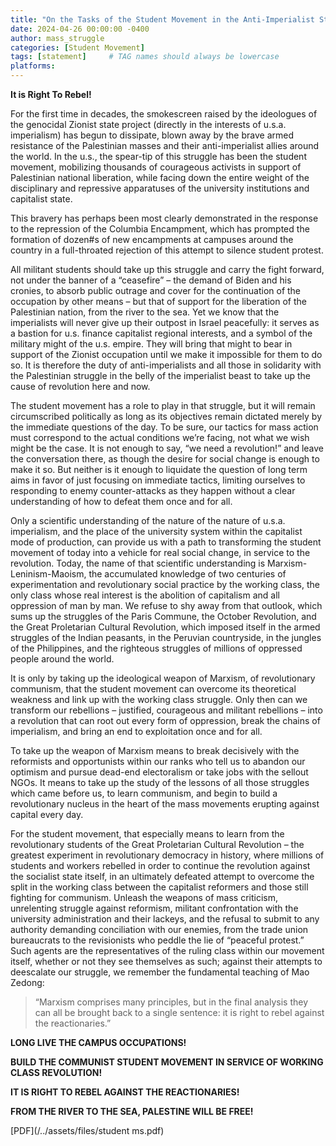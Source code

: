 ```yaml
---
title: "On the Tasks of the Student Movement in the Anti-Imperialist Struggle"
date: 2024-04-26 00:00:00 -0400
author: mass_struggle
categories: [Student Movement]
tags: [statement]     # TAG names should always be lowercase
platforms:
---
```


**It is Right To Rebel!**

For the first time in decades, the smokescreen raised by the ideologues of the genocidal Zionist state project (directly in the interests of u.s.a. imperialism) has begun to dissipate, blown away by the brave armed resistance of the Palestinian masses and their anti-imperialist allies around the world. In the u.s., the spear-tip of this struggle has been the student movement, mobilizing thousands of courageous activists in support of Palestinian national liberation, while facing down the entire weight of the disciplinary and repressive apparatuses of the university institutions and capitalist state.

This bravery has perhaps been most clearly demonstrated in the response to the repression of the Columbia Encampment, which has prompted the formation of dozen#s of new encampments at campuses around the country in a full-throated rejection of this attempt to silence student protest.

All militant students should take up this struggle and carry the fight forward, not under the banner of a “ceasefire” – the demand of Biden and his cronies, to absorb public outrage and cover for the continuation of the occupation by other means – but that of support for the liberation of the Palestinian nation, from the river to the sea. Yet we know that the imperialists will never give up their outpost in Israel peacefully: it serves as a bastion for u.s. finance capitalist regional interests, and a symbol of the military might of the u.s. empire. They will bring that might to bear in support of the Zionist occupation until we make it impossible for them to do so. It is therefore the duty of anti-imperialists and all those in solidarity with the Palestinian struggle in the belly of the imperialist beast to take up the cause of revolution here and now.

The student movement has a role to play in that struggle, but it will remain circumscribed politically as long as its objectives remain dictated merely by the immediate questions of the day. To be sure, our tactics for mass action must correspond to the actual conditions we’re facing, not what we wish might be the case. It is not enough to say, “we need a revolution!” and leave the conversation there, as though the desire for social change is enough to make it so. But neither is it enough to liquidate the question of long term aims in favor of just focusing on immediate tactics, limiting ourselves to responding to enemy counter-attacks as they happen without a clear understanding of how to defeat them once and for all.

Only a scientific understanding of the nature of the nature of u.s.a. imperialism, and the place of the university system within the capitalist mode of production, can provide us with a path to transforming the student movement of today into a vehicle for real social change, in service to the revolution. Today, the name of that scientific understanding is Marxism-Leninism-Maoism, the accumulated knowledge of two centuries of experimentation and revolutionary social practice by the working class, the only class whose real interest is the abolition of capitalism and all oppression of man by man. We refuse to shy away from that outlook, which sums up the struggles of the Paris Commune, the October Revolution, and the Great Proletarian Cultural Revolution, which imposed itself in the armed struggles of the Indian peasants, in the Peruvian countryside, in the jungles of the Philippines, and the righteous struggles of millions of oppressed people around the world.

It is only by taking up the ideological weapon of Marxism, of revolutionary communism, that the student movement can overcome its theoretical weakness and link up with the working class struggle. Only then can we transform our rebellions – justified, courageous and militant rebellions – into a revolution that can root out every form of oppression, break the chains of imperialism, and bring an end to exploitation once and for all.

To take up the weapon of Marxism means to break decisively with the reformists and opportunists within our ranks who tell us to abandon our optimism and pursue dead-end electoralism or take jobs with the sellout NGOs. It means to take up the study of the lessons of all those struggles which came before us, to learn communism, and begin to build a revolutionary nucleus in the heart of the mass movements erupting against capital every day.

For the student movement, that especially means to learn from the revolutionary students of the Great Proletarian Cultural Revolution – the greatest experiment in revolutionary democracy in history, where millions of students and workers rebelled in order to continue the revolution against the socialist state itself, in an ultimately defeated attempt to overcome the split in the working class between the capitalist reformers and those still fighting for communism. Unleash the weapons of mass criticism, unrelenting struggle against reformism, militant confrontation with the university administration and their lackeys, and the refusal to submit to any authority demanding conciliation with our enemies, from the trade union bureaucrats to the revisionists who peddle the lie of “peaceful protest.” Such agents are the representatives of the ruling class within our movement itself, whether or not they see themselves as such; against their attempts to deescalate our struggle, we remember the fundamental teaching of Mao Zedong:

> “Marxism comprises many principles, but in the final analysis they can all be brought back to a single sentence: it is right to rebel against the reactionaries.”

**LONG LIVE THE CAMPUS OCCUPATIONS!**

**BUILD THE COMMUNIST STUDENT MOVEMENT IN SERVICE OF WORKING CLASS REVOLUTION!**

**IT IS RIGHT TO REBEL AGAINST THE REACTIONARIES!**

**FROM THE RIVER TO THE SEA, PALESTINE WILL BE FREE!**

[PDF](/../assets/files/student ms.pdf)
